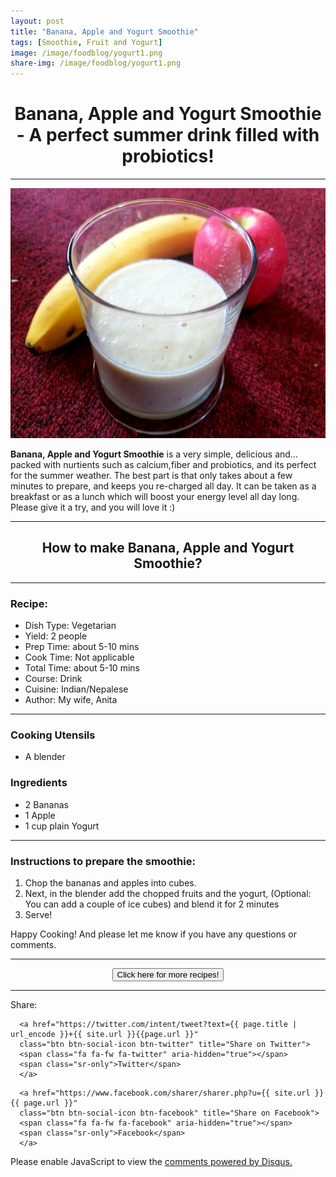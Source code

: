 ```yaml
---
layout: post
title: "Banana, Apple and Yogurt Smoothie"
tags: [Smoothie, Fruit and Yogurt]
image: /image/foodblog/yogurt1.png
share-img: /image/foodblog/yogurt1.png
---
```


<center><h1> Banana, Apple and Yogurt Smoothie - A perfect summer drink filled with probiotics! </h1> </center>
<hr>
<center> <img src="/image/foodblog/yogurt2.png" width="auto" height="400"></center>

__Banana, Apple and Yogurt Smoothie__  is a very simple, delicious and... packed with nurtients such as calcium,fiber and probiotics, and its perfect for the summer weather. The best part is that only takes about a few minutes to prepare, and keeps you re-charged all day. It can be taken as a breakfast or as a lunch which will boost your energy level all day long. Please give it a try, and you will love it :)
<hr>

<center><h2> How to make Banana, Apple and Yogurt Smoothie?</h2></center>
<hr>

<h3> Recipe: </h3>

<ul>
  <li> Dish Type: Vegetarian </li>
  <li> Yield: 2 people </li>
  <li> Prep Time: about 5-10 mins </li>
  <li> Cook Time: Not applicable </li>
  <li> Total Time:  about 5-10 mins </li>
  <li> Course:  Drink </li>
  <li> Cuisine: Indian/Nepalese  </li>
  <li> Author: My wife, Anita</li>
</ul>
<hr>

<h3> Cooking Utensils </h3>
<ul>
    <li> A blender </li>
</ul>


<h3> Ingredients</h3>

<ul>
    <li> 2 Bananas </li>
    <li> 1 Apple </li>
    <li> 1 cup plain Yogurt</li>
</ul>

<hr>

<h3> Instructions to prepare the smoothie:</h3>

<ol>
  <li> Chop the bananas and apples into cubes.</li>
  <li> Next, in the blender add the chopped fruits and the yogurt, (Optional: You can add a couple of ice cubes) and blend it for 2 minutes </li>
  <li> Serve! </li>
</ol>

<p> Happy Cooking! And please let me know if you have any questions or comments.</p>

<hr>
<center>
<form>
<input class="MyButton" type="button" value="Click here for more recipes!" onclick="window.location.href='https://avikarn.com/foodblog/'" />
</form>
</center>
<hr>


<!--- Sharing ----------------------------------->
<section id = "social-share-section">
  <span class="sr-only">Share: </span>

  
<!--- Share on Twitter -->
      <a href="https://twitter.com/intent/tweet?text={{ page.title | url_encode }}+{{ site.url }}{{page.url }}"
      class="btn btn-social-icon btn-twitter" title="Share on Twitter">
      <span class="fa fa-fw fa-twitter" aria-hidden="true"></span>
      <span class="sr-only">Twitter</span>
      </a>

<!--- Share on Facebook -->
      <a href="https://www.facebook.com/sharer/sharer.php?u={{ site.url }}{{ page.url }}"
      class="btn btn-social-icon btn-facebook" title="Share on Facebook">
      <span class="fa fa-fw fa-facebook" aria-hidden="true"></span>
      <span class="sr-only">Facebook</span>
      </a>
</section>

  
<div class="disqus-comments">
          
<div class="comments">
    <div id="disqus_thread"></div>
    <script type="text/javascript">
        var disqus_shortname = 'avikarn';
            var url_parts = window.location.href.split("?");
            url_parts = url_parts[0].split("#");
            disqus_url = url_parts[0];
            disqus_url = disqus_url.replace(/(\/)*$/, "/");
            disqus_url = disqus_url.replace(/https:\/\//, "http:\/\/");
            if (disqus_url.substr(-9) == "projects/") {
                disqus_url = disqus_url.substr(0, disqus_url.length - 1);
            }

        (function() {
            var dsq = document.createElement('script'); dsq.type = 'text/javascript'; dsq.async = true;
            dsq.src = '//' + disqus_shortname + '.disqus.com/embed.js';
            (document.getElementsByTagName('head')[0] || document.getElementsByTagName('body')[0]).appendChild(dsq);
        })();
  </script>
    <noscript>Please enable JavaScript to view the <a href="https://disqus.com/?ref_noscript">comments powered by Disqus.</a></noscript>
  </div>
</div>

<!-- Global site tag (gtag.js) - Google Analytics -->
<script async src="https://www.googletagmanager.com/gtag/js?id=UA-123359651-1"></script>
<script>
  window.dataLayer = window.dataLayer || [];
  function gtag(){dataLayer.push(arguments);}
  gtag('js', new Date());
  gtag('config', 'UA-123359651-1');
</script>

<script async src="//pagead2.googlesyndication.com/pagead/js/adsbygoogle.js"></script>
<script>
  (adsbygoogle = window.adsbygoogle || []).push({
    google_ad_client: "ca-pub-5126027065024936",
    enable_page_level_ads: true
  });
</script>

